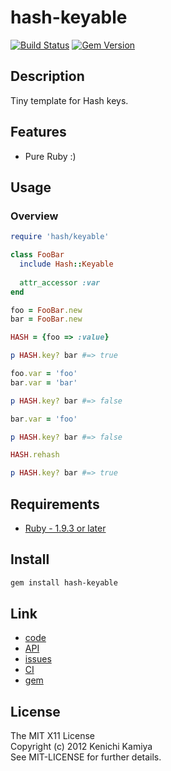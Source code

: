 hash-keyable
=============

[![Build Status](https://secure.travis-ci.org/kachick/hash-keyable.png)](http://travis-ci.org/kachick/hash-keyable)
[![Gem Version](https://badge.fury.io/rb/hash-keyable.png)](http://badge.fury.io/rb/hash-keyable)

Description
------------

Tiny template for Hash keys.

Features
--------

* Pure Ruby :)

Usage
-----

### Overview

```ruby
require 'hash/keyable'

class FooBar
  include Hash::Keyable
  
  attr_accessor :var
end

foo = FooBar.new
bar = FooBar.new

HASH = {foo => :value}

p HASH.key? bar #=> true

foo.var = 'foo'
bar.var = 'bar'

p HASH.key? bar #=> false

bar.var = 'foo'

p HASH.key? bar #=> false

HASH.rehash

p HASH.key? bar #=> true
```

Requirements
-------------

* [Ruby - 1.9.3 or later](http://travis-ci.org/#!/kachick/hash-keyable)

Install
-------

```bash
gem install hash-keyable
```

Link
----

* [code](https://github.com/kachick/hash-keyable)
* [API](http://kachick.github.com/hash-keyable/yard/frames.html)
* [issues](https://github.com/kachick/hash-keyable/issues)
* [CI](http://travis-ci.org/#!/kachick/hash-keyable)
* [gem](https://rubygems.org/gems/hash-keyable)

License
--------

The MIT X11 License  
Copyright (c) 2012 Kenichi Kamiya  
See MIT-LICENSE for further details.

